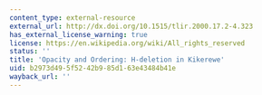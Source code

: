 ```yaml
---
content_type: external-resource
external_url: http://dx.doi.org/10.1515/tlir.2000.17.2-4.323
has_external_license_warning: true
license: https://en.wikipedia.org/wiki/All_rights_reserved
status: ''
title: 'Opacity and Ordering: H-deletion in Kikerewe'
uid: b2973d49-5f52-42b9-85d1-63e43484b41e
wayback_url: ''
---
```


